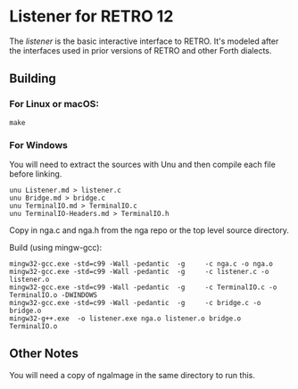 # Listener for RETRO 12

The *listener* is the basic interactive interface to RETRO. It's modeled after the interfaces used in prior versions of RETRO and other Forth dialects.

## Building

### For Linux or macOS:

    make

### For Windows

You will need to extract the sources with Unu and then compile each file before linking.

    unu Listener.md > listener.c
    unu Bridge.md > bridge.c
    unu TerminalIO.md > TerminalIO.c
    unu TerminalIO-Headers.md > TerminalIO.h

Copy in nga.c and nga.h from the nga repo or the top level source directory.

Build (using mingw-gcc):

    mingw32-gcc.exe -std=c99 -Wall -pedantic  -g     -c nga.c -o nga.o
    mingw32-gcc.exe -std=c99 -Wall -pedantic  -g     -c listener.c -o listener.o
    mingw32-gcc.exe -std=c99 -Wall -pedantic  -g     -c TerminalIO.c -o TerminalIO.o -DWINDOWS
    mingw32-gcc.exe -std=c99 -Wall -pedantic  -g     -c bridge.c -o bridge.o
    mingw32-g++.exe  -o listener.exe nga.o listener.o bridge.o TerminalIO.o

## Other Notes

You will need a copy of ngaImage in the same directory to run this.

